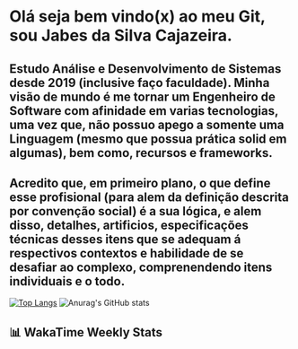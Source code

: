 # Olá seja bem vindo(x) ao meu Git, sou Jabes da Silva Cajazeira. 

## Estudo Análise e Desenvolvimento de Sistemas desde 2019 (inclusive faço faculdade). Minha visão de mundo é me tornar um Engenheiro de Software com afinidade em varias tecnologias, uma vez que, não possuo apego a somente uma Linguagem (mesmo que possua prática solid em algumas), bem como, recursos e frameworks. 

## Acredito que, em primeiro plano, o que define esse profisional (para alem da definição descrita por convenção social) é a sua lógica, e alem disso, detalhes, artificios, especificações técnicas desses itens que se adequam á respectivos contextos e habilidade de se desafiar ao complexo, comprenendendo itens individuais e o todo.

[![Top Langs](https://github-readme-stats.vercel.app/api/top-langs/?username=MrJabes762&theme=dark&langs_count=8)](https://github.com/anuraghazra/github-readme-stats)
![Anurag's GitHub stats](https://github-readme-stats.vercel.app/api?username=MrJabes762&show_icons=true&theme=dark)

## 📊 WakaTime Weekly Stats

<!--START_SECTION:waka-->
<!--END_SECTION:waka-->